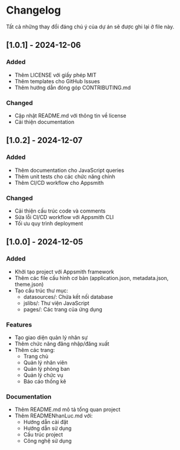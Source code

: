 # Changelog

Tất cả những thay đổi đáng chú ý của dự án sẽ được ghi lại ở file này.

## [1.0.1] - 2024-12-06

### Added
- Thêm LICENSE với giấy phép MIT
- Thêm templates cho GitHub Issues
- Thêm hướng dẫn đóng góp CONTRIBUTING.md

### Changed
- Cập nhật README.md với thông tin về license
- Cải thiện documentation

## [1.0.2] - 2024-12-07

### Added
- Thêm documentation cho JavaScript queries
- Thêm unit tests cho các chức năng chính
- Thêm CI/CD workflow cho Appsmith

### Changed
- Cải thiện cấu trúc code và comments
- Sửa lỗi CI/CD workflow với Appsmith CLI
- Tối ưu quy trình deployment

## [1.0.0] - 2024-12-05

### Added
- Khởi tạo project với Appsmith framework
- Thêm các file cấu hình cơ bản (application.json, metadata.json, theme.json)
- Tạo cấu trúc thư mục:
  - datasources/: Chứa kết nối database
  - jslibs/: Thư viện JavaScript
  - pages/: Các trang của ứng dụng

### Features
- Tạo giao diện quản lý nhân sự
- Thêm chức năng đăng nhập/đăng xuất
- Thêm các trang:
  - Trang chủ
  - Quản lý nhân viên 
  - Quản lý phòng ban
  - Quản lý chức vụ
  - Báo cáo thống kê

### Documentation
- Thêm README.md mô tả tổng quan project
- Thêm READMENhanLuc.md với:
  - Hướng dẫn cài đặt
  - Hướng dẫn sử dụng
  - Cấu trúc project
  - Công nghệ sử dụng 